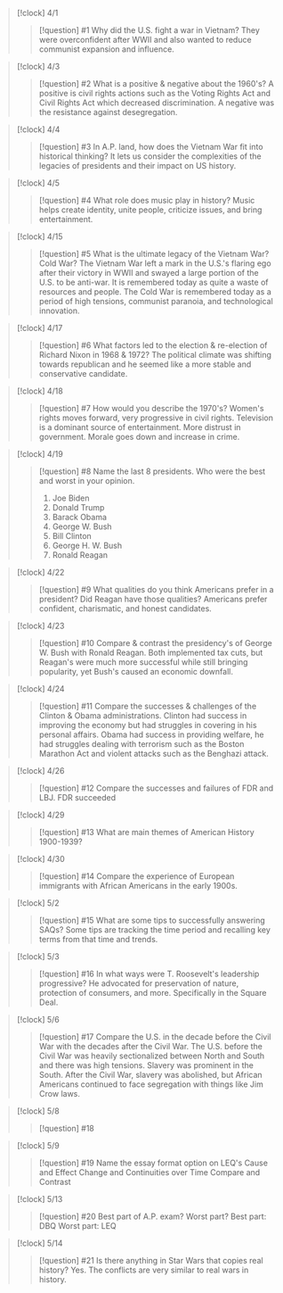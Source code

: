 >[!clock] 4/1
> >[!question] #1 Why did the U.S. fight a war in Vietnam?
> >They were overconfident after WWII and also wanted to reduce communist expansion and influence.

>[!clock] 4/3
> >[!question] #2 What is a positive & negative about the 1960's?
> >A positive is civil rights actions such as the Voting Rights Act and Civil Rights Act which decreased discrimination. A negative was the resistance against desegregation.

>[!clock] 4/4
> >[!question] #3 In A.P. land, how does the Vietnam War fit into historical thinking?
> >It lets us consider the complexities of the legacies of presidents and their impact on US history.

>[!clock] 4/5
> >[!question] #4 What role does music play in history?
> >Music helps create identity, unite people, criticize issues, and bring entertainment.

>[!clock] 4/15
> >[!question] #5 What is the ultimate legacy of the Vietnam War? Cold War?
> >The Vietnam War left a mark in the U.S.'s flaring ego after their victory in WWII and swayed a large portion of the U.S. to be anti-war. It is remembered today as quite a waste of resources and people. The Cold War is remembered today as a period of high tensions, communist paranoia, and technological innovation.

>[!clock] 4/17
> >[!question] #6 What factors led to the election & re-election of Richard Nixon in 1968 & 1972?
> >The political climate was shifting towards republican and he seemed like a more stable and conservative candidate.

>[!clock] 4/18
> >[!question] #7 How would you describe the 1970's?
> >Women's rights moves forward, very progressive in civil rights. Television is a dominant source of entertainment. More distrust in government. Morale goes down and increase in crime.

>[!clock] 4/19
> >[!question] #8 Name the last 8 presidents. Who were the best and worst in your opinion.
> >1. Joe Biden
> >2. Donald Trump
> >3. Barack Obama
> >4. George W. Bush
> >5. Bill Clinton
> >6. George H. W. Bush
> >7. Ronald Reagan

>[!clock] 4/22
> >[!question] #9 What qualities do you think Americans prefer in a president? Did Reagan have those qualities?
> >Americans prefer confident, charismatic, and honest candidates. 

>[!clock] 4/23
> >[!question] #10 Compare & contrast the presidency's of George W. Bush with Ronald Reagan.
> >Both implemented tax cuts, but Reagan's were much more successful while still bringing popularity, yet Bush's caused an economic downfall.

>[!clock] 4/24
> >[!question] #11 Compare the successes & challenges of the Clinton & Obama administrations.
> >Clinton had success in improving the economy but had struggles in covering in his personal affairs. Obama had success in providing welfare, he had struggles dealing with terrorism such as the Boston Marathon Act and violent attacks such as the Benghazi attack.

>[!clock] 4/26
> >[!question] #12 Compare the successes and failures of FDR and LBJ.
> >FDR succeeded

>[!clock] 4/29
> >[!question] #13 What are main themes of American History 1900-1939?

>[!clock] 4/30
> >[!question] #14 Compare the experience of European immigrants with African Americans in the early 1900s.

>[!clock] 5/2
> >[!question] #15 What are some tips to successfully answering SAQs?
> > Some tips are tracking the time period and recalling key terms from that time and trends.

>[!clock] 5/3
> >[!question] #16 In what ways were T. Roosevelt's leadership progressive?
> > He advocated for preservation of nature, protection of consumers, and more. Specifically in the Square Deal.

>[!clock] 5/6
> >[!question] #17 Compare the U.S. in the decade before the Civil War with the decades after the Civil War.
> >The U.S. before the Civil War was heavily sectionalized between North and South and there was high tensions. Slavery was prominent in the South. After the Civil War, slavery was abolished, but African Americans continued to face segregation with things like Jim Crow laws.

>[!clock] 5/8
> >[!question] #18

>[!clock] 5/9
> >[!question] #19 Name the essay format option on LEQ's
> >Cause and Effect
> >Change and Continuities over Time
> >Compare and Contrast

>[!clock] 5/13
> >[!question] #20 Best part of A.P. exam? Worst part?
> >Best part: DBQ
> >Worst part: LEQ

>[!clock] 5/14
> >[!question] #21 Is there anything in Star Wars that copies real history?
> >Yes. The conflicts are very similar to real wars in history.
